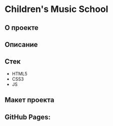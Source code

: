 # Children's Music School

## О проекте


## Описание


## Стек
- HTML5
- CSS3
- JS

## Макет проекта


## GitHub Pages:

